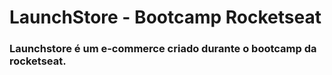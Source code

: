 # LaunchStore - Bootcamp Rocketseat

### Launchstore é um e-commerce criado durante o bootcamp da rocketseat.
